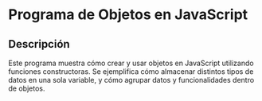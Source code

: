 # Programa de Objetos en JavaScript

## Descripción
Este programa muestra cómo crear y usar objetos en JavaScript utilizando funciones constructoras. Se ejemplifica cómo almacenar distintos tipos de datos en una sola variable, y cómo agrupar datos y funcionalidades dentro de objetos.
